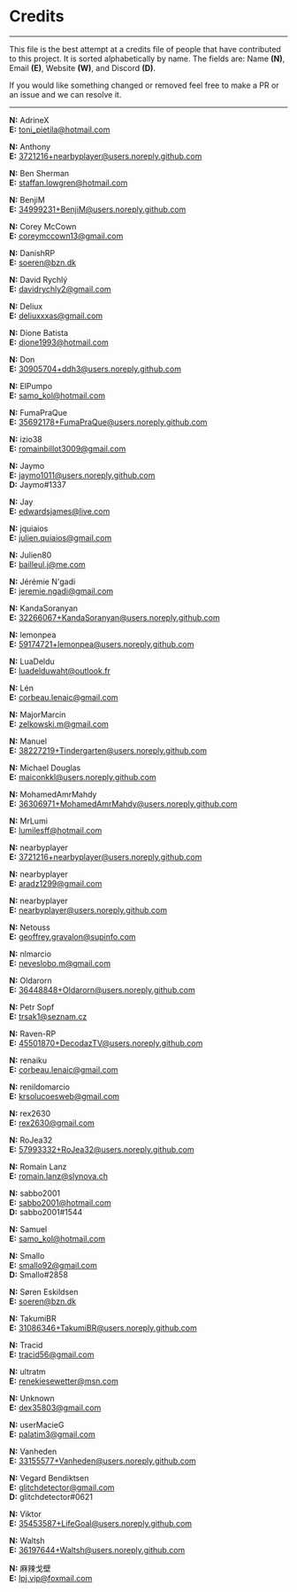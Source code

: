 <h1>Credits</h1>

-----

This file is the best attempt at a credits file 
of people that have contributed to this project. 
It is sorted alphabetically by name. The fields 
are: Name **(N)**, Email **(E)**, Website **(W)**, and
Discord **(D)**.

If you would like something changed or removed
feel free to make a PR or an issue and we can
resolve it.

------------------------------------------------

**N:** AdrineX  
**E:** toni_pietila@hotmail.com

**N:** Anthony  
**E:** 3721216+nearbyplayer@users.noreply.github.com

**N:** Ben Sherman  
**E:** staffan.lowgren@hotmail.com

**N:** BenjiM  
**E:** 34999231+BenjiM@users.noreply.github.com

**N:** Corey McCown  
**E:** coreymccown13@gmail.com

**N:** DanishRP  
**E:** soeren@bzn.dk

**N:** David Rychlý  
**E:** davidrychly2@gmail.com

**N:** Deliux  
**E:** deliuxxxas@gmail.com

**N:** Dione Batista  
**E:** dione1993@hotmail.com

**N:** Don  
**E:** 30905704+ddh3@users.noreply.github.com

**N:** ElPumpo  
**E:** samo_kol@hotmail.com

**N:** FumaPraQue  
**E:** 35692178+FumaPraQue@users.noreply.github.com

**N:** izio38  
**E:** romainbillot3009@gmail.com

**N:** Jaymo  
**E:** jaymo1011@users.noreply.github.com  
**D:** Jaymo#1337

**N:** Jay  
**E:** edwardsjames@live.com

**N:** jquiaios  
**E:** julien.quiaios@gmail.com

**N:** Julien80  
**E:** bailleul.j@me.com

**N:** Jérémie N'gadi  
**E:** jeremie.ngadi@gmail.com

**N:** KandaSoranyan  
**E:** 32266067+KandaSoranyan@users.noreply.github.com

**N:** lemonpea  
**E:** 59174721+lemonpea@users.noreply.github.com

**N:** LuaDeldu  
**E:** luadelduwaht@outlook.fr

**N:** Lén  
**E:** corbeau.lenaic@gmail.com

**N:** MajorMarcin  
**E:** zelkowski.m@gmail.com

**N:** Manuel  
**E:** 38227219+Tindergarten@users.noreply.github.com

**N:** Michael Douglas  
**E:** maiconkkl@users.noreply.github.com

**N:** MohamedAmrMahdy  
**E:** 36306971+MohamedAmrMahdy@users.noreply.github.com

**N:** MrLumi  
**E:** lumilesff@hotmail.com

**N:** nearbyplayer  
**E:** 3721216+nearbyplayer@users.noreply.github.com

**N:** nearbyplayer  
**E:** aradz1299@gmail.com

**N:** nearbyplayer  
**E:** nearbyplayer@users.noreply.github.com

**N:** Netouss  
**E:** geoffrey.gravalon@supinfo.com

**N:** nlmarcio  
**E:** neveslobo.m@gmail.com

**N:** Oldarorn  
**E:** 36448848+Oldarorn@users.noreply.github.com

**N:** Petr Sopf  
**E:** trsak1@seznam.cz

**N:** Raven-RP  
**E:** 45501870+DecodazTV@users.noreply.github.com

**N:** renaiku  
**E:** corbeau.lenaic@gmail.com

**N:** renildomarcio  
**E:** krsolucoesweb@gmail.com

**N:** rex2630  
**E:** rex2630@gmail.com

**N:** RoJea32  
**E:** 57993332+RoJea32@users.noreply.github.com

**N:** Romain Lanz  
**E:** romain.lanz@slynova.ch

**N:** sabbo2001  
**E:** sabbo2001@hotmail.com  
**D:** sabbo2001#1544

**N:** Samuel  
**E:** samo_kol@hotmail.com

**N:** Smallo  
**E:** smallo92@gmail.com  
**D:** Smallo#2858

**N:** Søren Eskildsen  
**E:** soeren@bzn.dk

**N:** TakumiBR  
**E:** 31086346+TakumiBR@users.noreply.github.com

**N:** Tracid  
**E:** tracid56@gmail.com

**N:** ultratm  
**E:** renekiesewetter@msn.com

**N:** Unknown  
**E:** dex35803@gmail.com

**N:** userMacieG  
**E:** palatim3@gmail.com

**N:** Vanheden  
**E:** 33155577+Vanheden@users.noreply.github.com

**N:** Vegard Bendiktsen  
**E:** glitchdetector@gmail.com  
**D:** glitchdetector#0621

**N:** Viktor  
**E:** 35453587+LifeGoal@users.noreply.github.com

**N:** Waltsh  
**E:** 36197644+Waltsh@users.noreply.github.com

**N:** 麻辣戈壁  
**E:** lpj.vip@foxmail.com